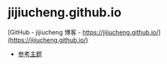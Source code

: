 # jijiucheng.github.io
[GitHub - jijiucheng 博客 - https://jijiucheng.github.io/](https://jijiucheng.github.io/)

- [参考主题](https://github.com/mzlogin/mzlogin.github.io)
